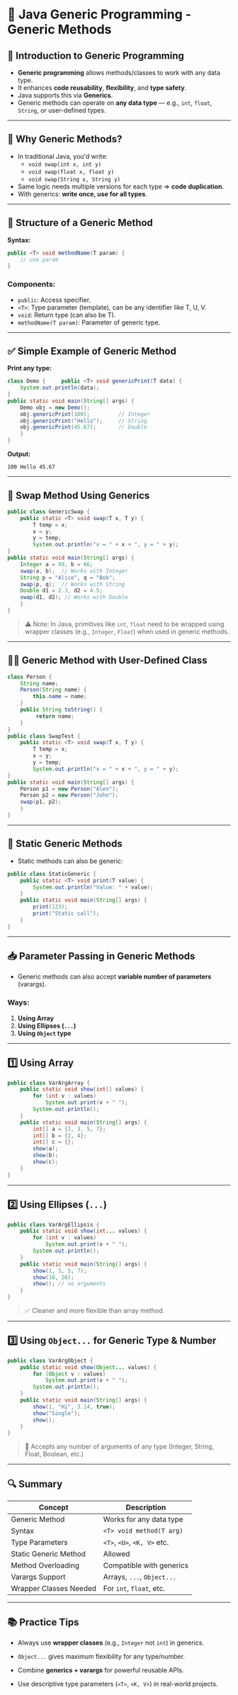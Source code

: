 # 📘 Java Generic Programming - Generic Methods

## 📌 Introduction to Generic Programming

- **Generic programming** allows methods/classes to work with any data type.
- It enhances **code reusability**, **flexibility**, and **type safety**.
- Java supports this via **Generics**.
- Generic methods can operate on **any data type** — e.g., `int`, `float`, `String`, or user-defined types.

---

## 🧠 Why Generic Methods?

- In traditional Java, you'd write:
    - `void swap(int x, int y)`
    - `void swap(float x, float y)`
    - `void swap(String x, String y)`
- Same logic needs multiple versions for each type ⇒ **code duplication**.
- With generics: **write once, use for all types**.

---

## 🧱 Structure of a Generic Method

**Syntax:**

```java
public <T> void methodName(T param) {     
	// use param 
}
```

### Components:

- `public`: Access specifier.
- `<T>`: Type parameter (template), can be any identifier like T, U, V.
- `void`: Return type (can also be T).
- `methodName(T param)`: Parameter of generic type.

---

## ✅ Simple Example of Generic Method

**Print any type:**

```java
class Demo {     public <T> void genericPrint(T data) { 
	System.out.println(data);     
}     
public static void main(String[] args) {         
	Demo obj = new Demo();         
	obj.genericPrint(100);         // Integer
	obj.genericPrint("Hello");     // String         
	obj.genericPrint(45.67);       // Double     
	} 
}
```

**Output:**

```
100 Hello 45.67
```

---

## 🔄 Swap Method Using Generics

```java
public class GenericSwap {     
	public static <T> void swap(T x, T y) {         
		T temp = x;         
		x = y;         
		y = temp;         
		System.out.println("x = " + x + ", y = " + y);     
}      
public static void main(String[] args) {         
	Integer a = 99, b = 66;         
	swap(a, b);  // Works with Integer          
	String p = "Alice", q = "Bob";        
	swap(p, q);  // Works with String          
	Double d1 = 2.3, d2 = 4.5;         
	swap(d1, d2); // Works with Double     
	} 
}
```

> ⚠ Note: In Java, primitives like `int`, `float` need to be wrapped using wrapper classes (e.g., `Integer`, `Float`) when used in generic methods.

---

## 🧑‍💻 Generic Method with User-Defined Class

```java
class Person {     
	String name;     
	Person(String name) {         
		this.name = name;     
	}      
	public String toString() {        
		 return name;     
	} 
}  
public class SwapTest {     
	public static <T> void swap(T x, T y) {         
		T temp = x;         
		x = y;         
		y = temp;         
		System.out.println("x = " + x + ", y = " + y);     
}      
public static void main(String[] args) {         
	Person p1 = new Person("Alen");         
	Person p2 = new Person("John");         
	swap(p1, p2);     
	} 
}
```

---

## 🔁 Static Generic Methods

- Static methods can also be generic:

```java
public class StaticGeneric {     
	public static <T> void print(T value) {  
		System.out.println("Value: " + value);     
	}      
	public static void main(String[] args) {         
		print(123);         
		print("Static call");     
	} 
}
```

---

## 📥 Parameter Passing in Generic Methods

- Generic methods can also accept **variable number of parameters** (varargs).

### Ways:

1. **Using Array**
2. **Using Ellipses (`...`)**
3. **Using `Object` type**

---

## 1️⃣ Using Array
```java
public class VarArgArray {     
	public static void show(int[] values) {         
		for (int v : values)             
			System.out.print(v + " ");         
		System.out.println();     
	}      
	public static void main(String[] args) {         
		int[] a = {1, 3, 5, 7};         
		int[] b = {2, 4};         
		int[] c = {};         
		show(a); 
		show(b); 
		show(c);     
	} 
}
```

---

## 2️⃣ Using Ellipses (`...`)

```java
public class VarArgEllipsis {     
	public static void show(int... values) {         
		for (int v : values)             
			System.out.print(v + " ");         
		System.out.println();     
	}      
	public static void main(String[] args) {         
		show(1, 3, 5, 7);         
		show(10, 20);         
		show(); // no arguments     
	} 
}
```

> ✅ Cleaner and more flexible than array method.

---

## 3️⃣ Using `Object...` for Generic Type & Number

```java
public class VarArgObject {     
	public static void show(Object... values) {         
		for (Object v : values)             
			System.out.print(v + " ");         
		System.out.println();     
	}      
	public static void main(String[] args) {         
		show(1, "Hi", 3.14, true);         
		show("Single");         
		show();     
	} 
}
```

> 🔁 Accepts any number of arguments of any type (Integer, String, Float, Boolean, etc.)

---

## 🔍 Summary

|Concept|Description|
|---|---|
|Generic Method|Works for any data type|
|Syntax|`<T> void method(T arg)`|
|Type Parameters|`<T>`, `<U>`, `<K, V>` etc.|
|Static Generic Method|Allowed|
|Method Overloading|Compatible with generics|
|Varargs Support|Arrays, `...`, `Object...`|
|Wrapper Classes Needed|For `int`, `float`, etc.|

---

## 📚 Practice Tips

- Always use **wrapper classes** (e.g., `Integer` not `int`) in generics.
    
- `Object...` gives maximum flexibility for any type/number.
    
- Combine **generics + varargs** for powerful reusable APIs.
    
- Use descriptive type parameters (`<T>`, `<K, V>`) in real-world projects.